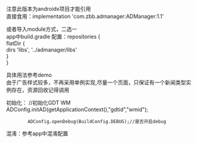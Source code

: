 
注意此版本为androidx项目才能引用  
直接食用：implementation 'com.zbb.admanager:ADManager:1.1'  

或者导入module方式，二选一  
app中build.gradle 配置：repositories {  
              flatDir {  
                  dirs 'libs', '../admanager/libs'  
              }  
          }  

具体用法参考demo  
由于广告样式较多，不再采用单例实现,尽量一个页面，只保证有一个新闻类型实例存在，资源回收记得调用  

初始化：   //初始化GDT WM  
            ADConfig.initAD(getApplicationContext(),"gdtid","wmid");  
            
            ADConfig.openDebug(BuildConfig.DEBUG);//是否开启debug  


混淆：参考app中混淆配置  
